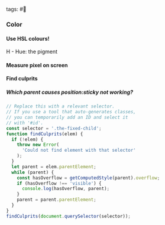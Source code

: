 tags: #🎨 

### Color
#### Use HSL colours!
H - Hue: the pigment 

#### Measure pixel on screen

#### Find culprits
##### Which parent causes position:sticky not working?
``` js
// Replace this with a relevant selector.
// If you use a tool that auto-generates classes,
// you can temporarily add an ID and select it
// with '#id'.
const selector = '.the-fixed-child';
function findCulprits(elem) {
  if (!elem) {
    throw new Error(
      'Could not find element with that selector'
    );
  }
  let parent = elem.parentElement;
  while (parent) {
    const hasOverflow = getComputedStyle(parent).overflow;
    if (hasOverflow !== 'visible') {
      console.log(hasOverflow, parent);
    }
    parent = parent.parentElement;
  }
}
findCulprits(document.querySelector(selector));
```